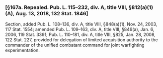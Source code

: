 ### [§167a. Repealed. Pub. L. 115–232, div. A, title VIII, §812(a)(1)(A), Aug. 13, 2018, 132 Stat. 1846] ###

Section, added Pub. L. 108–136, div. A, title VIII, §848(a)(1), Nov. 24, 2003, 117 Stat. 1554; amended Pub. L. 109–163, div. A, title VIII, §846(a), Jan. 6, 2006, 119 Stat. 3391; Pub. L. 110–181, div. A, title VIII, §825, Jan. 28, 2008, 122 Stat. 227, provided for delegation of limited acquisition authority to the commander of the unified combatant command for joint warfighting experimentation.